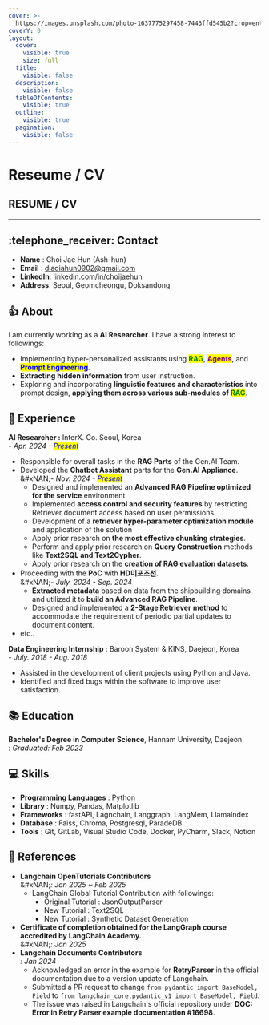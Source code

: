 ```yaml
---
cover: >-
  https://images.unsplash.com/photo-1637775297458-7443ffd545b2?crop=entropy&cs=srgb&fm=jpg&ixid=M3wxOTcwMjR8MHwxfHNlYXJjaHwzfHxibGFja3xlbnwwfHx8fDE3MzA2MjA5NjZ8MA&ixlib=rb-4.0.3&q=85
coverY: 0
layout:
  cover:
    visible: true
    size: full
  title:
    visible: false
  description:
    visible: false
  tableOfContents:
    visible: true
  outline:
    visible: true
  pagination:
    visible: false
---
```


# Reseume / CV

## RESUME / CV

***

## :telephone\_receiver:  **Contact**&#x20;

* **Name** : Choi Jae Hun (Ash-hun)
* **Email** : diadiahun0902@gmail.com
* **LinkedIn**: [linkedin.com/in/choijaehun](https://www.linkedin.com/in/choijaehun)
* **Address**: Seoul, Geomcheongu, Doksandong

## :thumbsup: About&#x20;

I am currently working as a **AI Researcher**. I have a strong interest to followings:&#x20;

* Implementing hyper-personalized assistants using <mark style="color:green;">**RAG**</mark>, <mark style="color:purple;">**Agents**</mark>, and <mark style="color:blue;">**Prompt Engineering**</mark>.
* **Extracting hidden information** from user instruction.
* Exploring and incorporating **linguistic features and characteristics** into prompt design, **applying them across various sub-modules of&#x20;**<mark style="color:green;">**RAG**</mark>.

## :necktie: Experience &#x20;

**AI Researcher :** InterX. Co. Seoul, Korea\
\- _Apr. 2024 - <mark style="color:blue;">Present</mark>_

* Responsible for overall tasks in the **RAG Parts** of the Gen.AI Team.
* Developed the **Chatbot Assistant** parts for the **Gen.AI Appliance**.\
  &#xNAN;_- Nov. 2024 - <mark style="color:blue;">Present</mark>_
  * Designed and implemented an **Advanced RAG Pipeline optimized for the service** environment.
  * Implemented **access control and security features** by restricting Retriever document access based on user permissions.
  * Development of a **retriever hyper-parameter optimization module** and application of the solution
  * Apply prior research on **the most effective chunking strategies**.
  * Perform and apply prior research on **Query Construction** methods like **Text2SQL and Text2Cypher**.
  * Apply prior research on the **creation of RAG evaluation datasets**.
* Proceeding with the **PoC** with **HD미포조선**.\
  &#xNAN;_- July. 2024 - Sep. 2024_
  * **Extracted metadata** based on data from the shipbuilding domains and utilized it to **build an Advanced RAG Pipeline**.
  * Designed and implemented a **2-Stage Retriever** **method** to accommodate the requirement of periodic partial updates to document content.
* etc..

**Data Engineering Internship :** Baroon System & KINS, Daejeon, Korea\
&#x20; \- _July. 2018 - Aug. 2018_

* Assisted in the development of client projects using Python and Java.
* Identified and fixed bugs within the software to improve user satisfaction.

## :books: Education&#x20;

**Bachelor's Degree in Computer Science**, Hannam University, Daejeon\
: _Graduated: Feb 2023_

## :computer: Skills&#x20;

* **Programming Languages** : Python
* **Library** : Numpy, Pandas, Matplotlib
* **Frameworks** : fastAPI, Lagnchain, Langgraph, LangMem, LlamaIndex
* **Database** : Faiss, Chroma, Postgresql, ParadeDB
* **Tools** : Git, GitLab, Visual Studio Code, Docker, PyCharm, Slack, Notion

## :newspaper: References&#x20;

* **Langchain OpenTutorials Contributors**\
  &#xNAN;_: Jan 2025 \~ Feb 2025_
  * LangChain Global Tutorial Contribution with followings:
    * Original Tutorial : JsonOutputParser
    * New Tutorial : Text2SQL
    * New Tutorial : Synthetic Dataset Generation
* **Certificate of completion obtained for the LangGraph course accredited by LangChain Academy.**\
  &#xNAN;_: Jan 2025_
* **Langchain Documents Contributors**\
  &#x20;_: Jan 2024_
  * Acknowledged an error in the example for **RetryParser** in the official documentation due to a version update of Langchain.
  * Submitted a PR request to change `from pydantic import BaseModel, Field` to `from langchain_core.pydantic_v1 import BaseModel, Field`.
  * The issue was raised in Langchain's official repository under **DOC: Error in Retry Parser example documentation #16698**.

